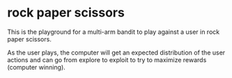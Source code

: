 # rock paper scissors

This is the playground for a multi-arm bandit to play against a user in rock paper scissors. 

As the user plays, the computer will get an expected distribution of the user actions and can go from explore to exploit to try to maximize rewards (computer winning).
